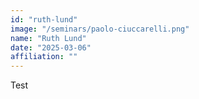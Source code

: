 ```yaml
---
id: "ruth-lund"
image: "/seminars/paolo-ciuccarelli.png"
name: "Ruth Lund"
date: "2025-03-06"
affiliation: ""
---
```


Test